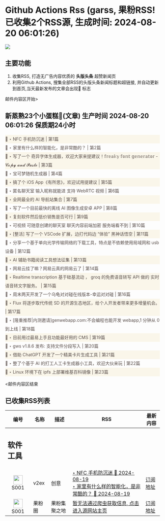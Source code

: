 # Github Actions Rss (garss, 果粉RSS! 已收集2个RSS源, 生成时间: 2024-08-20 06:01:26)

![](https://cdn.jsdelivr.net/gh/xinkeji/garss/_media/ga-rss.png)



## 主要功能
1. 收集RSS, 打造无广告内容优质的 **头版头条** 超赞新闻页
2. 利用Github Actions, 搜集全部RSS的头版头条新闻标题和超链接, 并自动更新到首页,当天最新发布的文章会出现🌈 标志

邮件内容区开始>
<h2>新蒸熟23个小蛋糕🍰(文章) 生产时间 2024-08-20 06:01:26 保质期24小时</h2>

<div style='line-height:3;background-color:#FAF6EA;' ><a href='https://www.v2ex.com/t/1066299#reply0' style="line-height:2;text-decoration:none;display:block;color:#584D49;">🌈 ‣ NFC 手机防沉迷 | 第1篇</a></div><div style='line-height:3;' ><a href='https://www.v2ex.com/t/1066246#reply11' style="line-height:2;text-decoration:none;display:block;color:#584D49;">🌈 ‣ 家里有什么样的智能化，是非常酷的？ | 第2篇</a></div><div style='line-height:3;background-color:#FAF6EA;' ><a href='https://www.v2ex.com/t/1066259#reply5' style="line-height:2;text-decoration:none;display:block;color:#584D49;">🌈 ‣ 写了一个 奇异字体生成器，欢迎大家来提建议！𝕗𝕣𝕖𝕒𝕜𝕪 𝕗𝕠𝕟𝕥 𝕘𝕖𝕟𝕖𝕣𝕒𝕥𝕠𝕣 - 𝓒𝓸𝓹𝔂 𝓪𝓷𝓭 𝓟𝓪𝓼𝓽𝓮 | 第3篇</a></div><div style='line-height:3;' ><a href='https://www.v2ex.com/t/1066280#reply0' style="line-height:2;text-decoration:none;display:block;color:#584D49;">🌈 ‣ 宝可梦随机生成器 | 第4篇</a></div><div style='line-height:3;background-color:#FAF6EA;' ><a href='https://www.v2ex.com/t/1066264#reply4' style="line-height:2;text-decoration:none;display:block;color:#584D49;">🌈 ‣ 搞了个 iOS App《有所思》，欢迎试用提建议 | 第5篇</a></div><div style='line-height:3;' ><a href='https://www.v2ex.com/t/1066272#reply1' style="line-height:2;text-decoration:none;display:block;color:#584D49;">🌈 ‣ 匿名聊天室 输入昵称就能进 支持 WebRTC 视频 | 第6篇</a></div><div style='line-height:3;background-color:#FAF6EA;' ><a href='https://www.v2ex.com/t/1066277#reply0' style="line-height:2;text-decoration:none;display:block;color:#584D49;">🌈 ‣ 全网最全的 AI 导航站集合 | 第7篇</a></div><div style='line-height:3;' ><a href='https://www.v2ex.com/t/1066241#reply2' style="line-height:2;text-decoration:none;display:block;color:#584D49;">🌈 ‣ 写了一个目前最快的离线 AI 图像生成安卓 APP | 第8篇</a></div><div style='line-height:3;background-color:#FAF6EA;' ><a href='https://www.v2ex.com/t/1066090#reply40' style="line-height:2;text-decoration:none;display:block;color:#584D49;">🌈 ‣ 复刻软件然后低价销售是否可行 | 第9篇</a></div><div style='line-height:3;' ><a href='https://www.v2ex.com/t/1066232#reply3' style="line-height:2;text-decoration:none;display:block;color:#584D49;">🌈 ‣ 可视频 可随意创建的聊天室 聊天内容前端加密 服务端看不到 | 第10篇</a></div><div style='line-height:3;background-color:#FAF6EA;' ><a href='https://www.v2ex.com/t/1066217#reply8' style="line-height:2;text-decoration:none;display:block;color:#584D49;">🌈 ‣ [整活] 写了一个 VSCode 扩展，边打代码边 “体验” 黑神话悟空 | 第11篇</a></div><div style='line-height:3;' ><a href='https://www.v2ex.com/t/1066089#reply17' style="line-height:2;text-decoration:none;display:block;color:#584D49;">🌈 ‣ 分享一个基于单向光学传输网络的下载工具，特点是不依赖使用局域网和 usb 设备 | 第12篇</a></div><div style='line-height:3;background-color:#FAF6EA;' ><a href='https://www.v2ex.com/t/1066222#reply0' style="line-height:2;text-decoration:none;display:block;color:#584D49;">🌈 ‣ AI 辅助书籍阅读工具想法征集 | 第13篇</a></div><div style='line-height:3;' ><a href='https://www.v2ex.com/t/1066158#reply12' style="line-height:2;text-decoration:none;display:block;color:#584D49;">🌈 ‣ 网易云挂了嘛？网易云真的网易云了 | 第14篇</a></div><div style='line-height:3;background-color:#FAF6EA;' ><a href='https://www.v2ex.com/t/1066162#reply2' style="line-height:2;text-decoration:none;display:block;color:#584D49;">🌈 ‣ Realtime transcription 基于硅基流动 ， groq 的免费语音转写 API 做的 实时语音转文字服务。 | 第15篇</a></div><div style='line-height:3;' ><a href='https://www.v2ex.com/t/1065992#reply13' style="line-height:2;text-decoration:none;display:block;color:#584D49;">🌈 ‣ 周末两天开发了一个乌龟对对碰在线版本-幸运对对碰 | 第16篇</a></div><div style='line-height:3;background-color:#FAF6EA;' ><a href='https://www.v2ex.com/t/1066083#reply3' style="line-height:2;text-decoration:none;display:block;color:#584D49;">🌈 ‣ Flux 将逐步取代传统 SD 的开源生态地区，给个人开发者带来更多增量机会。 | 第17篇</a></div><div style='line-height:3;' ><a href='https://www.v2ex.com/t/1066146#reply5' style="line-height:2;text-decoration:none;display:block;color:#584D49;">🌈 ‣ [隆重推荐|内测邀请]genwebapp.com:不会编程也能开发 webapp,1 分钟从 0 到上线 | 第18篇</a></div><div style='line-height:3;background-color:#FAF6EA;' ><a href='https://www.v2ex.com/t/1066131#reply0' style="line-height:2;text-decoration:none;display:block;color:#584D49;">🌈 ‣ 目前用过最易上手且功能最好用的 CMS | 第19篇</a></div><div style='line-height:3;' ><a href='https://www.v2ex.com/t/1066200#reply0' style="line-height:2;text-decoration:none;display:block;color:#584D49;">🌈 ‣ gws v1.8.6 发布: 支持文件分段写入 | 第20篇</a></div><div style='line-height:3;background-color:#FAF6EA;' ><a href='https://www.v2ex.com/t/1066067#reply1' style="line-height:2;text-decoration:none;display:block;color:#584D49;">🌈 ‣ 借助 ChatGPT 开发了一个精美卡片生成工具 | 第21篇</a></div><div style='line-height:3;' ><a href='https://www.v2ex.com/t/1065984#reply6' style="line-height:2;text-decoration:none;display:block;color:#584D49;">🌈 ‣ 整了个基于 AI 的打工人工卡生成器小工具，欢迎大伙来玩 | 第22篇</a></div><div style='line-height:3;background-color:#FAF6EA;' ><a href='https://www.v2ex.com/t/1066224#reply0' style="line-height:2;text-decoration:none;display:block;color:#584D49;">🌈 ‣ Linux 环境下在 ipfs 上部署维基百科镜像 | 第23篇</a></div>

<邮件内容区结束

## 已收集RSS列表

| 编号 | 名称 | 描述 | RSS | 最新内容 |
| --- | --- | --- | --- | --- |
| <h2 id="软件工具">软件工具</h2> |  |   |  |  |
| <div id="S001" style="text-align: center;"><img src="https://cdn.jsdelivr.net/gh/zhaoolee/garss/_media/favicon/S001.png" width="30px" style="width:30px;height: auto;"/><br><span>S001</span></div> | v2ex | 创意 | [‣ NFC 手机防沉迷 🌈 2024-08-19](https://www.v2ex.com/t/1066299#reply0)<br/>[‣ 家里有什么样的智能化，是非常酷的？ 🌈 2024-08-19](https://www.v2ex.com/t/1066246#reply11) | [订阅地址](https://www.v2ex.com/feed/tab/creative.xml) |
| <div id="S001" style="text-align: center;"><img src="https://cdn.jsdelivr.net/gh/zhaoolee/garss/_media/favicon/S001.png" width="30px" style="width:30px;height: auto;"/><br><span>S001</span></div> | 果粉圈 | 果粉集聚之地 | [暂无法通过爬虫获取信息, 点击进入源网站主页](https://g0f.cn) | [订阅地址](https://g0f.cn/rss.xml) |



